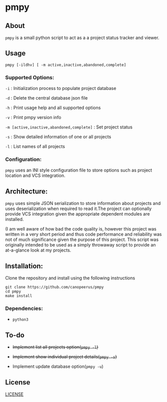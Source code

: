 # pmpy

## About

`pmpy` is a small python script to act as a a project status tracker and viewer.

## Usage

```
pmpy [-ildhv] [ -m active,inactive,abandoned,complete]
```

### Supported Options:

   `-i` :  Initialization process to populate project database

   `-d` : Delete the central database json file

   `-h` : Print usage help and all supported options

   `-v` : Print pmpy version info

   `-m [active,inactive,abandoned,complete]` : Set project status

   `-s` : Show detailed information of one or all projects

   `-l` : List names of all projects

### Configuration:

`pmpy` uses an INI style configuration file to store options such as project location
and VCS integration.

## Architecture:

`pmpy` uses simple JSON serialization to store information about projects and uses
deserialization when required to read it.The project can optionally provide VCS integration
given the appropriate dependent modules are installed.

(I am well aware of how bad the code quality is, however this project was written in a 
very short period and thus code performance and reliability was not of much significance
given the purpose of this project.
This script was originally intended to be used as a simply throwaway script to provide
an at-a-glance look at my projects.

## Installation:
Clone the repository and install using the following instructions

```
git clone https://github.com/canopeerus/pmpy
cd pmpy
make install
```

### Dependencies:
* `python3`


## To-do

* ~~Implement list all projects option(`pmpy -l`)~~

* ~~Implement show individual project details(`pmpy -s`)~~

* Implement update database option(`pmpy -u`)

## License
[LICENSE](./LICENSE)
